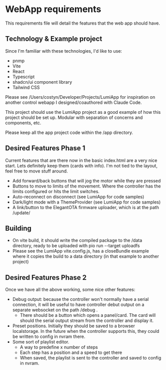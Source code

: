 # WebApp requirements
This requirements file will detail the features that the web app should have.

## Technology & Example project
Since I'm familiar with these technologies, I'd like to use:
- pnmp
- Vite
- React
- Typescript
- shadcn/ui component library
- Tailwind CSS

Please see /Users/costyn/Developer/Projects/LumiApp for inspiration on another control webapp I designed/coauthored with Claude Code.

This project should use the LumiApp project as a good example of how this project should be set up. Modular with separation of concerns and components, etc. 

Please keep all the app project code within the /app directory.

## Desired Features Phase 1
Current features that are there now in the basic index.html are a very nice start. Lets definitely keep them (cards with info). I'm not tied to the layout, feel free to move stuff around.

- Add forward/back buttons that will jog the motor while they are pressed
- Buttons to move to limits of the movement. Where the controller has the limits configured or hits the limit switches.
- Auto-reconnect on disconnect (see LumiApp for code samples)
- Dark/light mode with a ThemeProvider (see LumiApp for code samples)
- A link/button to the ElegantOTA firmware uploader, which is at the path /update/

## Building
- On vite build, it should write the compiled package to the /data directory, ready to be uploaded with pio run --target uploadfs
- Please see the LumiApp vite.config.js, has a closeBundle example where it copies the build to a data directory (in that example to another project)


## Desired Features Phase 2
Once we have all the above working, some nice other features:

- Debug output: because the controller won't normally have a serial connection, it will be useful to have controller debut output on a separate websocket on the path /debug .
  - There should be a button which opens a panel/card. The card will should the serial output stream from the controller and display it. 
- Preset positions. Initially they should be saved to a browser localstorage. In the future when the controller supports this, they could be written to config in nvram there.
- Some sort of playlist editor. 
  - A way to predefine x number of steps 
  - Each step has a position and a speed to get there
  - When saved, the playlist is sent to the controller and saved to config in nvram.